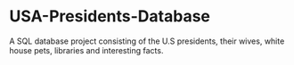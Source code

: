 # USA-Presidents-Database
A SQL database project consisting of the U.S presidents, their wives, white house pets, libraries and interesting facts.
